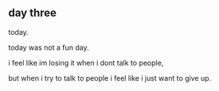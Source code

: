 ## day three

today. 

today was not a fun day. 

i feel like im losing it when i dont talk to people,

but when i try to talk to people i feel like i just want to give up.
